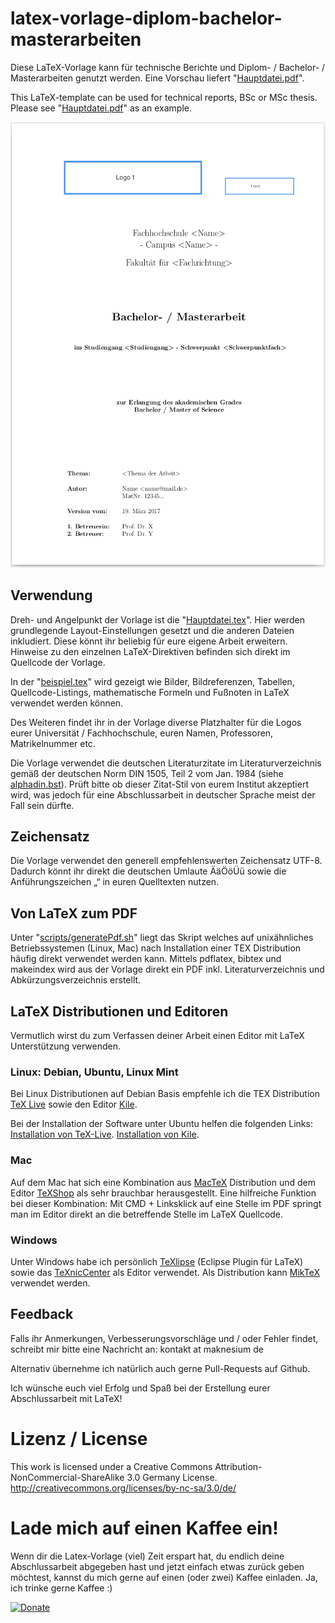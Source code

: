 # latex-vorlage-diplom-bachelor-masterarbeiten

Diese LaTeX-Vorlage kann für technische Berichte und Diplom- / Bachelor- / Masterarbeiten genutzt werden. Eine Vorschau liefert "[Hauptdatei.pdf](/src/Hauptdatei.pdf)".

This LaTeX-template can be used for technical reports, BSc or MSc thesis. Please see "[Hauptdatei.pdf](/src/Hauptdatei.pdf)" as an example.

![latex-vorlage-diplom-bachelor-masterarbeiten](main.png "latex-vorlage-diplom-bachelor-masterarbeiten")

## Verwendung

Dreh- und Angelpunkt der Vorlage ist die "[Hauptdatei.tex](/src/Hauptdatei.tex)". Hier werden grundlegende Layout-Einstellungen gesetzt und die anderen Dateien inkludiert. Diese könnt ihr beliebig für eure eigene Arbeit erweitern. Hinweise zu den einzelnen LaTeX-Direktiven befinden sich direkt im Quellcode der Vorlage.

In der "[beispiel.tex](/src/beispiel.tex)" wird gezeigt wie Bilder, Bildreferenzen, Tabellen, Quellcode-Listings, mathematische Formeln und Fußnoten in LaTeX verwendet werden können.

Des Weiteren findet ihr in der Vorlage diverse Platzhalter für die Logos eurer Universität / Fachhochschule, euren Namen, Professoren, Matrikelnummer etc.

Die Vorlage verwendet die deutschen Literaturzitate im Literaturverzeichnis gemäß der deutschen Norm DIN 1505, Teil 2 vom Jan. 1984 (siehe [alphadin.bst](/src/alphadin.bst)). Prüft bitte ob dieser Zitat-Stil von eurem Institut akzeptiert wird, was jedoch für eine Abschlussarbeit in deutscher Sprache meist der Fall sein dürfte.

## Zeichensatz

Die Vorlage verwendet den generell empfehlenswerten Zeichensatz UTF-8. Dadurch könnt ihr direkt die deutschen Umlaute ÄäÖöÜü sowie die Anführungszeichen „“ in euren Quelltexten nutzen.

## Von LaTeX zum PDF

Unter "[scripts/generatePdf.sh](/scripts/generatePdf.sh)" liegt das Skript welches auf unixähnliches Betriebssystemen (Linux, Mac) nach Installation einer TEX Distribution häufig direkt verwendet werden kann. Mittels pdflatex, bibtex und makeindex wird aus der Vorlage direkt ein PDF inkl. Literaturverzeichnis und Abkürzungsverzeichnis erstellt.

## LaTeX Distributionen und Editoren

Vermutlich wirst du zum Verfassen deiner Arbeit einen Editor mit LaTeX Unterstützung verwenden.

### Linux: Debian, Ubuntu, Linux Mint

Bei Linux Distributionen auf Debian Basis empfehle ich die TEX Distribution [TeX Live](http://www.tug.org/texlive/ "TeX Live") sowie den Editor [Kile](http://kile.sourceforge.net/ "Kile").

Bei der Installation der Software unter Ubuntu helfen die folgenden Links:
[Installation von TeX-Live](http://wiki.ubuntuusers.de/LATEX#TeX-Live "Installation von TeX-Live").
[Installation von Kile](http://wiki.ubuntuusers.de/Kile "Installation von Kile").

### Mac

Auf dem Mac hat sich eine Kombination aus [MacTeX](http://www.tug.org/mactex/ "MacTeX") Distribution und dem Editor [TeXShop](http://pages.uoregon.edu/koch/texshop/ "TeXShop") als sehr brauchbar herausgestellt. Eine hilfreiche Funktion bei dieser Kombination: Mit CMD + Linksklick auf eine Stelle im PDF springt man im Editor direkt an die betreffende Stelle im LaTeX Quellcode.

### Windows

Unter Windows habe ich persönlich [TeXlipse](http://texlipse.sourceforge.net/ "TeXlipse") (Eclipse Plugin für LaTeX) sowie das [TeXnicCenter](http://www.texniccenter.org/ "TeXnicCenter") als Editor verwendet. Als Distribution kann [MikTeX](http://miktex.org/ "MikTeX") verwendet werden.

## Feedback

Falls ihr Anmerkungen, Verbesserungsvorschläge und / oder Fehler findet, schreibt mir bitte eine Nachricht an:
kontakt at maknesium de

Alternativ übernehme ich natürlich auch gerne Pull-Requests auf Github.

Ich wünsche euch viel Erfolg und Spaß bei der Erstellung eurer Abschlussarbeit mit LaTeX!

# Lizenz / License

This work is licensed under a Creative Commons Attribution-NonCommercial-ShareAlike 3.0 Germany License.
http://creativecommons.org/licenses/by-nc-sa/3.0/de/

# Lade mich auf einen Kaffee ein!

Wenn dir die Latex-Vorlage (viel) Zeit erspart hat, du endlich deine Abschlussarbeit abgegeben hast und jetzt einfach etwas zurück geben möchtest, kannst du mich gerne auf einen (oder zwei) Kaffee einladen. Ja, ich trinke gerne Kaffee :)

[![Donate](https://img.shields.io/badge/Donate-PayPal-green.svg)](https://www.paypal.com/cgi-bin/webscr?cmd=_s-xclick&hosted_button_id=6LZRV8ZHN2Z9A)